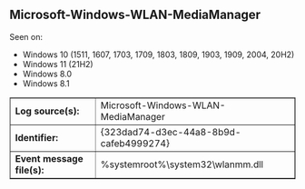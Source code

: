 ## Microsoft-Windows-WLAN-MediaManager

Seen on:
* Windows 10 (1511, 1607, 1703, 1709, 1803, 1809, 1903, 1909, 2004, 20H2)
* Windows 11 (21H2)
* Windows 8.0
* Windows 8.1

<table border="1" class="docutils">
  <tbody>
    <tr>
      <td><b>Log source(s):</b></td>
      <td>Microsoft-Windows-WLAN-MediaManager</td>
    </tr>
    <tr>
      <td><b>Identifier:</b></td>
      <td>{323dad74-d3ec-44a8-8b9d-cafeb4999274}</td>
    </tr>
    <tr>
      <td><b>Event message file(s):</b></td>
      <td>%systemroot%\system32\wlanmm.dll</td>
    </tr>
  </tbody>
</table>

&nbsp;

